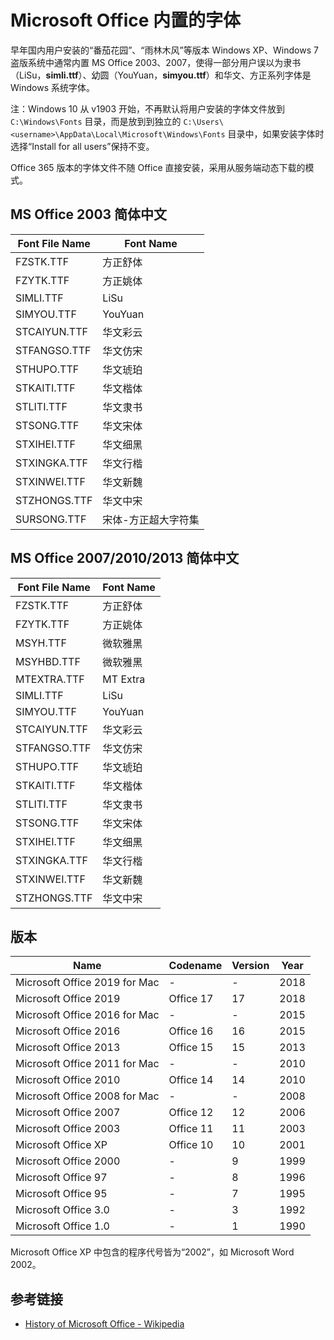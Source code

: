 # Microsoft Office 内置的字体

早年国内用户安装的“番茄花园”、“雨林木风”等版本 Windows XP、Windows 7 盗版系统中通常内置 MS Office 2003、2007，使得一部分用户误以为隶书（LiSu，**simli.ttf**）、幼圆（YouYuan，**simyou.ttf**）和华文、方正系列字体是 Windows 系统字体。

注：Windows 10 从 v1903 开始，不再默认将用户安装的字体文件放到 `C:\Windows\Fonts` 目录，而是放到到独立的 `C:\Users\<username>\AppData\Local\Microsoft\Windows\Fonts` 目录中，如果安装字体时选择“Install for all users”保持不变。

Office 365 版本的字体文件不随 Office 直接安装，采用从服务端动态下载的模式。

## MS Office 2003 简体中文

| Font File Name | Font Name        |
| -------------- | ---------------- |
| FZSTK.TTF      | 方正舒体   |
| FZYTK.TTF      | 方正姚体   |
| SIMLI.TTF      | LiSu      |
| SIMYOU.TTF     | YouYuan   |
| STCAIYUN.TTF   | 华文彩云   |
| STFANGSO.TTF   | 华文仿宋   |
| STHUPO.TTF     | 华文琥珀   |
| STKAITI.TTF    | 华文楷体   |
| STLITI.TTF     | 华文隶书   |
| STSONG.TTF     | 华文宋体   |
| STXIHEI.TTF    | 华文细黑   |
| STXINGKA.TTF   | 华文行楷   |
| STXINWEI.TTF   | 华文新魏   |
| STZHONGS.TTF   | 华文中宋   |
| SURSONG.TTF    | 宋体-方正超大字符集 |

## MS Office 2007/2010/2013 简体中文

| Font File Name | Font Name |
| -------------- | --------- |
| FZSTK.TTF      | 方正舒体   |
| FZYTK.TTF      | 方正姚体   |
| MSYH.TTF       | 微软雅黑   |
| MSYHBD.TTF     | 微软雅黑   |
| MTEXTRA.TTF    | MT Extra  |
| SIMLI.TTF      | LiSu      |
| SIMYOU.TTF     | YouYuan   |
| STCAIYUN.TTF   | 华文彩云   |
| STFANGSO.TTF   | 华文仿宋   |
| STHUPO.TTF     | 华文琥珀   |
| STKAITI.TTF    | 华文楷体   |
| STLITI.TTF     | 华文隶书   |
| STSONG.TTF     | 华文宋体   |
| STXIHEI.TTF    | 华文细黑   |
| STXINGKA.TTF   | 华文行楷   |
| STXINWEI.TTF   | 华文新魏   |
| STZHONGS.TTF   | 华文中宋   |

## 版本

| Name                          | Codename  | Version | Year |
| ----------------------------- | --------- | ------- | ---- |
| Microsoft Office 2019 for Mac | -         | -       | 2018 |
| Microsoft Office 2019         | Office 17 | 17      | 2018 |
| Microsoft Office 2016 for Mac | -         | -       | 2015 |
| Microsoft Office 2016         | Office 16 | 16      | 2015 |
| Microsoft Office 2013         | Office 15 | 15      | 2013 |
| Microsoft Office 2011 for Mac | -         | -       | 2010 |
| Microsoft Office 2010         | Office 14 | 14      | 2010 |
| Microsoft Office 2008 for Mac | -         | -       | 2008 |
| Microsoft Office 2007         | Office 12 | 12      | 2006 |
| Microsoft Office 2003         | Office 11 | 11      | 2003 |
| Microsoft Office XP           | Office 10 | 10      | 2001 |
| Microsoft Office 2000         | -         | 9       | 1999 |
| Microsoft Office 97           | -         | 8       | 1996 |
| Microsoft Office 95           | -         | 7       | 1995 |
| Microsoft Office 3.0          | -         | 3       | 1992 |
| Microsoft Office 1.0          | -         | 1       | 1990 |

Microsoft Office XP 中包含的程序代号皆为“2002”，如 Microsoft Word 2002。

## 参考链接

- [History of Microsoft Office - Wikipedia](https://en.wikipedia.org/wiki/History_of_Microsoft_Office)
